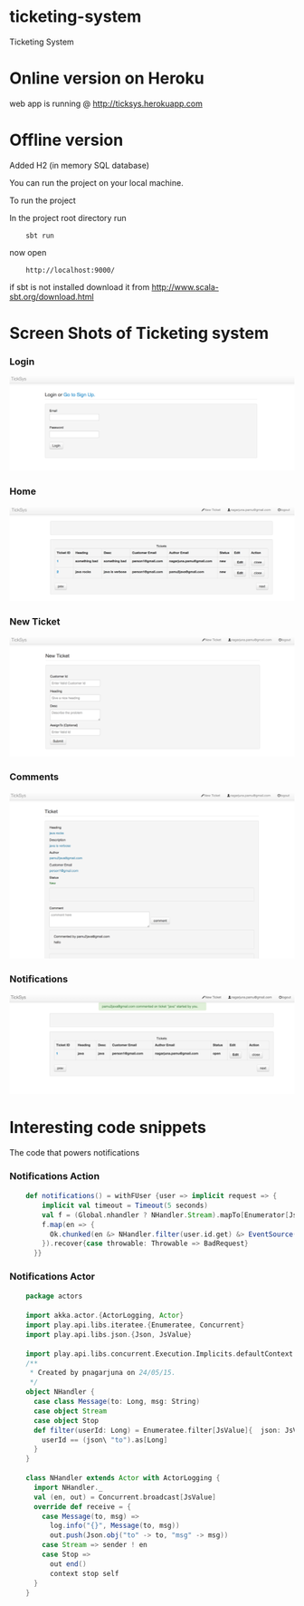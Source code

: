 # ticketing-system
Ticketing System

# Online version on Heroku

web app is running @ http://ticksys.herokuapp.com

# Offline version

Added H2 (in memory SQL database)

You can run the project on your local machine.

To run the project

In the project root directory run

```
    sbt run
```

now open
```
    http://localhost:9000/
```

if sbt is not installed download it from http://www.scala-sbt.org/download.html

# Screen Shots of Ticketing system

### Login

![UI](https://raw.githubusercontent.com/pamu/ticketing-system/master/images/login.png)

### Home

![UI](https://raw.githubusercontent.com/pamu/ticketing-system/master/images/home.png)

### New Ticket

![UI](https://raw.githubusercontent.com/pamu/ticketing-system/master/images/newticket.png)

### Comments

![UI](https://raw.githubusercontent.com/pamu/ticketing-system/master/images/comments.png)

### Notifications

![UI](https://raw.githubusercontent.com/pamu/ticketing-system/master/images/notifications.png)

# Interesting code snippets

The code that powers notifications

### Notifications Action

```scala
    def notifications() = withFUser {user => implicit request => {
        implicit val timeout = Timeout(5 seconds)
        val f = (Global.nhandler ? NHandler.Stream).mapTo[Enumerator[JsValue]]
        f.map(en => {
          Ok.chunked(en &> NHandler.filter(user.id.get) &> EventSource()).as(EVENT_STREAM)
        }).recover{case throwable: Throwable => BadRequest}
      }}
```

### Notifications Actor

```scala
    package actors

    import akka.actor.{ActorLogging, Actor}
    import play.api.libs.iteratee.{Enumeratee, Concurrent}
    import play.api.libs.json.{Json, JsValue}

    import play.api.libs.concurrent.Execution.Implicits.defaultContext
    /**
     * Created by pnagarjuna on 24/05/15.
     */
    object NHandler {
      case class Message(to: Long, msg: String)
      case object Stream
      case object Stop
      def filter(userId: Long) = Enumeratee.filter[JsValue]{  json: JsValue =>
        userId == (json\ "to").as[Long]
      }
    }

    class NHandler extends Actor with ActorLogging {
      import NHandler._
      val (en, out) = Concurrent.broadcast[JsValue]
      override def receive = {
        case Message(to, msg) =>
          log.info("{}", Message(to, msg))
          out.push(Json.obj("to" -> to, "msg" -> msg))
        case Stream => sender ! en
        case Stop =>
          out end()
          context stop self
      }
    }
```
